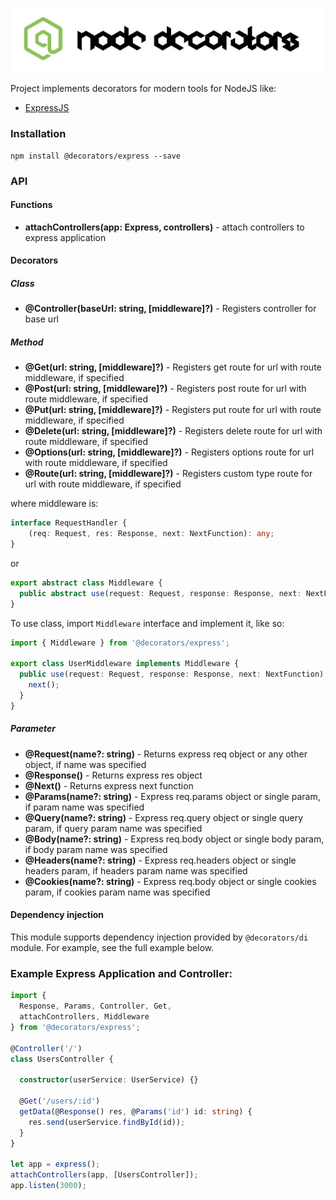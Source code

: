 ![Node Decorators](https://github.com/serhiisol/node-decorators/blob/master/decorators.png?raw=true)

Project implements decorators for modern tools for NodeJS like:
- [ExpressJS]

### Installation
```
npm install @decorators/express --save
```

### API
#### Functions
* **attachControllers(app: Express, controllers)** - attach controllers to express application

#### Decorators
##### Class
* **@Controller(baseUrl: string, [middleware]?)** - Registers controller for base url

##### Method
* **@Get(url: string, [middleware]?)** - Registers get route for url with route middleware, if specified
* **@Post(url: string, [middleware]?)** - Registers post route for url with route middleware, if specified
* **@Put(url: string, [middleware]?)** - Registers put route for url with route middleware, if specified
* **@Delete(url: string, [middleware]?)** - Registers delete route for url with route middleware, if specified
* **@Options(url: string, [middleware]?)** - Registers options route for url with route middleware, if specified
* **@Route(url: string, [middleware]?)** - Registers custom type route for url with route middleware, if specified

where middleware is:

```typescript
interface RequestHandler {
    (req: Request, res: Response, next: NextFunction): any;
}
```

or

```typescript
export abstract class Middleware {
  public abstract use(request: Request, response: Response, next: NextFunction): void;
}
```

To use class, import `Middleware` interface and implement it, like so:
```typescript
import { Middleware } from '@decorators/express';

export class UserMiddleware implements Middleware {
  public use(request: Request, response: Response, next: NextFunction) {
    next();
  }
}
```

##### Parameter
* **@Request(name?: string)** - Returns express req object or any other object, if name was specified
* **@Response()** - Returns express res object
* **@Next()** - Returns express next function
* **@Params(name?: string)** - Express req.params object or single param, if param name was specified
* **@Query(name?: string)** - Express req.query object or single query param, if query param name was specified
* **@Body(name?: string)** - Express req.body object or single body param, if body param name was specified
* **@Headers(name?: string)** - Express req.headers object or single headers param, if headers param name was specified
* **@Cookies(name?: string)** - Express req.body object or single cookies param, if cookies param name was specified

#### Dependency injection
This module supports dependency injection provided by `@decorators/di` module. For example, see the full example below.

### Example Express Application and Controller:
```typescript
import {
  Response, Params, Controller, Get,
  attachControllers, Middleware
} from '@decorators/express';

@Controller('/')
class UsersController {

  constructor(userService: UserService) {}

  @Get('/users/:id')
  getData(@Response() res, @Params('id') id: string) {
    res.send(userService.findById(id));
  }
}

let app = express();
attachControllers(app, [UsersController]);
app.listen(3000);
```

[ExpressJS]:http://expressjs.com
